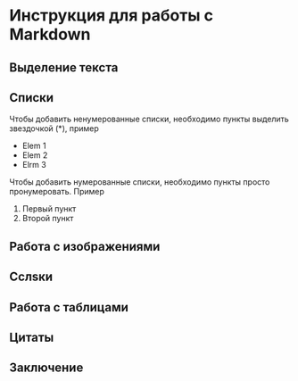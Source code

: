 # Инструкция для  работы  с  Markdown

## Выделение  текста

## Списки 

Чтобы добавить ненумерованные  списки, необходимо  пункты выделить звездочкой (*), пример
* Elem 1
* Elem 2
* Elrm 3

Чтобы добавить  нумерованные  списки, необходимо  пункты  просто пронумеровать. Пример
1. Первый пункт
2. Второй  пункт 

## Работа  с  изображениями

##  Сслsки 


## Работа  с таблицами

## Цитаты

## Заключение   